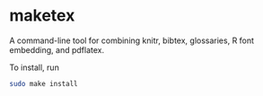 # maketex
A command-line tool for combining knitr, bibtex, glossaries, R font embedding, and pdflatex.

To install, run
```bash
sudo make install
```
